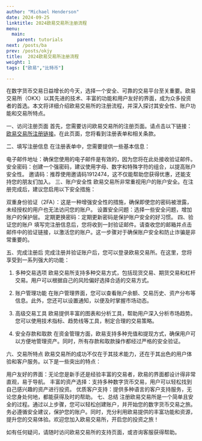 ```yaml
---
author: "Michael Henderson"
date: 2024-09-25
linktitle: 2024欧易交易所注册流程
menu:
  main:
    parent: tutorials
next: /posts/ba
prev: /posts/okjy
title:  2024欧易交易所注册流程
weight: 1
tags: ["欧易","比特币"]

---
```

在数字货币交易日益增长的今天，选择一个安全、可靠的交易平台至关重要。欧易交易所（OKX）以其先进的技术、丰富的功能和用户友好的界面，成为众多投资者的首选。本文将详细介绍欧易交易所的注册流程，并深入探讨其安全性、账户功能和交易所特点。

一、访问注册页面
首先，您需要访问欧易交易所的注册页面。请点击以下链接：[欧易交易所注册链接](https://okx.com/join/1912474)。在此页面，您将看到注册表单和相关条款。

二、填写注册信息
在注册表单中，您需要提供一些基本信息：

电子邮件地址：确保您使用的电子邮件是有效的，因为您将在此处接收验证邮件。
安全密码：创建一个强密码，建议使用字母、数字和特殊字符的组合，以提高账户安全性。
邀请码：推荐使用邀请码1912474，这不仅能帮助您获得优惠，还能支持您的朋友们加入。
三、账户安全性
欧易交易所非常重视用户的账户安全。在注册完成后，建议您启用以下安全措施：

双重身份验证（2FA）：这是一种增强安全性的措施，确保即使您的密码被泄露，未经授权的用户也无法访问您的账户。
设置安全问题：选择一些安全问题，增加账户的保护层。
定期更换密码：定期更新密码是保护账户安全的好习惯。
四、验证您的账户
填写完注册信息后，您将收到一封验证邮件。请查收您的邮箱并点击邮件中的验证链接，以激活您的账户。这一步骤对于确保账户安全和防止诈骗是非常重要的。

五、完成注册后
完成注册并验证账户后，您可以登录欧易交易所。在这里，您将享受到一系列强大的功能：

1. 多种交易选项
欧易交易所支持多种交易方式，包括现货交易、期货交易和杠杆交易。用户可以根据自己的风险偏好选择合适的交易方式。

2. 账户管理功能
在账户管理界面，您可以查看账户余额、交易历史、资产分布等信息。此外，您还可以设置通知，以便及时掌握市场动态。

3. 高级交易工具
欧易提供丰富的图表和分析工具，帮助用户深入分析市场趋势。您可以使用技术指标、趋势线等工具，制定合理的交易策略。

4. 安全存款和取款
在资金管理方面，欧易支持多种充值和提现方式，确保用户可以方便地管理资产。同时，所有存款和取款操作都经过严格的安全验证。

六、交易所特点
欧易交易所的成功不仅在于其技术能力，还在于其出色的用户体验和客户服务。以下是一些突出的特点：

用户友好的界面：无论您是新手还是经验丰富的交易者，欧易的界面都设计得非常直观，易于导航。
丰富的资产选择：支持多种数字货币交易，用户可以轻松找到自己感兴趣的资产进行投资。
优质客户支持：提供多种语言的客户支持服务，无论您身处何地，都能获得及时的帮助。
七、总结
注册欧易交易所是一个简单且安全的过程。通过以上步骤，您可以轻松创建账户，并开始您的数字货币交易之旅。务必遵循安全建议，保护您的账户。同时，充分利用欧易提供的丰富功能和资源，提升您的交易体验。欢迎您加入欧易交易所，开启您的投资之旅！

如有任何疑问，请随时访问欧易交易所的支持页面，或咨询客服获得帮助。